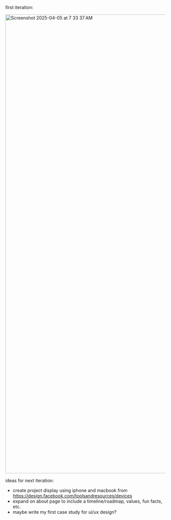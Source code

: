 first iteration:

<img width="1440" alt="Screenshot 2025-04-05 at 7 33 37 AM" src="https://github.com/user-attachments/assets/a840d954-0464-42c9-9773-69dd37f36e6d" />

ideas for next iteration: 

- create project display using iphone and macbook from https://design.facebook.com/toolsandresources/devices
- expand on about page to include a timeline/roadmap, values, fun facts, etc.
- maybe write my first case study for ui/ux design?

